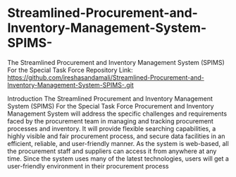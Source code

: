 # Streamlined-Procurement-and-Inventory-Management-System-SPIMS-
The Streamlined Procurement and Inventory Management System (SPIMS) For the Special Task Force 
Repository Link: https://github.com/ireshasandamali/Streamlined-Procurement-and-Inventory-Management-System-SPIMS-.git

Introduction
The Streamlined Procurement and Inventory Management System (SPIMS) For the Special Task Force 
Procurement and Inventory Management System will address the specific challenges and requirements faced by the procurement team in managing and tracking procurement processes and inventory. It will provide flexible searching capabilities, a highly visible and fair procurement process, and secure data facilities in an efficient, reliable, and user-friendly manner. As the system is web-based, all the procurement staff and suppliers can access it from anywhere at any time. Since the system uses many of the latest technologies, users will get a user-friendly environment in their procurement process

